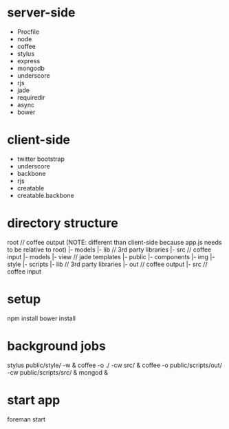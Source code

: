 # server-side

* Procfile
* node
* coffee
* stylus
* express
* mongodb
* underscore
* rjs
* jade
* requiredir
* async
* bower


# client-side

* twitter bootstrap
* underscore
* backbone
* rjs
* creatable
* creatable.backbone

# directory structure

root          // coffee output (NOTE: different than client-side because app.js needs to be relative to root)
  |- models
  |- lib      // 3rd party libraries
  |- src      // coffee input
    |- models
  |- view     // jade templates
  |- public
    |- components
    |- img
    |- style
    |- scripts
       |- lib     // 3rd party libraries
       |- out     // coffee output
       |- src     // coffee input

# setup
npm install
bower install

# background jobs
stylus public/style/ -w &
coffee -o ./ -cw src/ &
coffee -o public/scripts/out/ -cw public/scripts/src/ &
mongod &

# start app
foreman start
